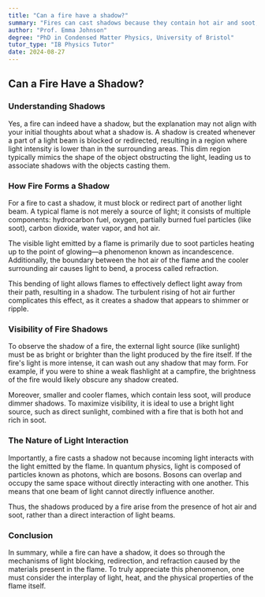 ```yaml
---
title: "Can a fire have a shadow?"
summary: "Fires can cast shadows because they contain hot air and soot, which deflect and absorb light. While light beams don't directly interact, hot air in a flame bends light, creating a shadow. The shadow is most noticeable with a bright light source and a hot, sooty fire."
author: "Prof. Emma Johnson"
degree: "PhD in Condensed Matter Physics, University of Bristol"
tutor_type: "IB Physics Tutor"
date: 2024-08-27
---
```


## Can a Fire Have a Shadow?

### Understanding Shadows

Yes, a fire can indeed have a shadow, but the explanation may not align with your initial thoughts about what a shadow is. A shadow is created whenever a part of a light beam is blocked or redirected, resulting in a region where light intensity is lower than in the surrounding areas. This dim region typically mimics the shape of the object obstructing the light, leading us to associate shadows with the objects casting them.

### How Fire Forms a Shadow

For a fire to cast a shadow, it must block or redirect part of another light beam. A typical flame is not merely a source of light; it consists of multiple components: hydrocarbon fuel, oxygen, partially burned fuel particles (like soot), carbon dioxide, water vapor, and hot air. 

The visible light emitted by a flame is primarily due to soot particles heating up to the point of glowing—a phenomenon known as incandescence. Additionally, the boundary between the hot air of the flame and the cooler surrounding air causes light to bend, a process called refraction. 

This bending of light allows flames to effectively deflect light away from their path, resulting in a shadow. The turbulent rising of hot air further complicates this effect, as it creates a shadow that appears to shimmer or ripple.

### Visibility of Fire Shadows

To observe the shadow of a fire, the external light source (like sunlight) must be as bright or brighter than the light produced by the fire itself. If the fire's light is more intense, it can wash out any shadow that may form. For example, if you were to shine a weak flashlight at a campfire, the brightness of the fire would likely obscure any shadow created.

Moreover, smaller and cooler flames, which contain less soot, will produce dimmer shadows. To maximize visibility, it is ideal to use a bright light source, such as direct sunlight, combined with a fire that is both hot and rich in soot.

### The Nature of Light Interaction

Importantly, a fire casts a shadow not because incoming light interacts with the light emitted by the flame. In quantum physics, light is composed of particles known as photons, which are bosons. Bosons can overlap and occupy the same space without directly interacting with one another. This means that one beam of light cannot directly influence another. 

Thus, the shadows produced by a fire arise from the presence of hot air and soot, rather than a direct interaction of light beams. 

### Conclusion

In summary, while a fire can have a shadow, it does so through the mechanisms of light blocking, redirection, and refraction caused by the materials present in the flame. To truly appreciate this phenomenon, one must consider the interplay of light, heat, and the physical properties of the flame itself.
    